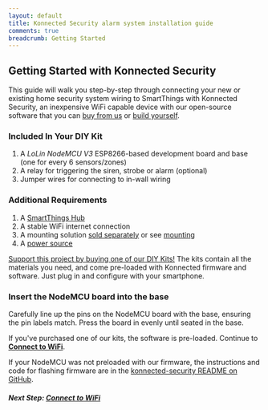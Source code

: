 ```yaml
---
layout: default
title: Konnected Security alarm system installation guide
comments: true
breadcrumb: Getting Started
---
```


## Getting Started with Konnected Security

This guide will walk you step-by-step through connecting your new or existing home security system wiring to SmartThings
with Konnected Security, an inexpensive WiFi capable device with our open-source software that you can 
[buy from us](https://store.konnected.io/products/wired-alarm-system-complete-kit) or 
[build yourself](/security-alarm-system/buying-guide).
 
### Included In Your DIY Kit
1. A _LoLin NodeMCU V3_ ESP8266-based development board and base (one for every 6 sensors/zones)
1. A relay for triggering the siren, strobe or alarm (optional)
1. Jumper wires for connecting to in-wall wiring

### Additional Requirements
1. A [SmartThings Hub](https://www.amazon.com/Samsung-SmartThings-Hub-2nd-Generation/dp/B010NZV0GE/ref=as_li_ss_tl?&linkCode=ll1&tag=konnected-io-20&linkId=cf246167345ebc042f799b5d0d9383ed)
1. A stable WiFi internet connection
1. A mounting solution [sold separately](https://store.konnected.io/products/konnected-security-mounting-kit) or see [mounting](/security-alarm-system/installation/mounting-positioning)
1. A [power source](/security-alarm-system/wiring/power)
 
[Support this project by buying one of our DIY Kits!](https://store.konnected.io/products/wired-alarm-system-complete-kit)
The kits contain all the materials you need, and come pre-loaded with Konnected firmware and software. Just plug in and
configure with your smartphone.

### Insert the NodeMCU board into the base
Carefully line up the pins on the NodeMCU board with the base, ensuring the pin labels match. Press the board in evenly 
until seated in the base.

If you've purchased one of our kits, the software is pre-loaded. Continue to **[Connect to WiFi](/security-alarm-system/installation/connect-wifi)**.
 
If your NodeMCU was not preloaded with our firmware, the instructions and code for flashing firmware are in the
[konnected-security README on GitHub](https://github.com/konnected-io/konnected-security). 
 
##### **Next Step:** [Connect to WiFi](/security-alarm-system/installation/connect-wifi)